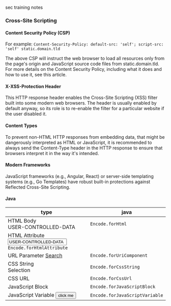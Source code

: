 sec training notes

### Cross-Site Scripting

#### Content Security Policy (CSP)
For example:
`Content-Security-Policy: default-src: 'self'; script-src: 'self' static.domain.tld`

The above CSP will instruct the web browser to load all resources only from the page's origin and JavaScript source code files from static.domain.tld. For more details on the Content Security Policy, including what it does and how to use it, see this article.


#### X-XSS-Protection Header
This HTTP response header enables the Cross-Site Scripting (XSS) filter built into some modern web browsers. The header is usually enabled by default anyway, so its role is to re-enable the filter for a particular website if the user disabled it.

#### Content Types
To prevent non-HTML HTTP responses from embedding data, that might be dangerously interpreted as HTML or JavaScript, it is recommended to always send the Content-Type header in the HTTP response to ensure that browsers interpret it in the way it's intended.

#### Modern Frameworks
JavaScript frameworks (e.g., Angular, React) or server-side templating systems (e.g., Go Templates) have robust built-in protections against Reflected Cross-Site Scripting.

#### Java

|type| java |
|---|---|
|HTML Body	<div>USER-CONTROLLED-DATA</div>	| `Encode.forHtml` |
|HTML Attribute	<input type="text" value="USER-CONTROLLED-DATA">	`Encode.forHtmlAttribute`|
|URL Parameter	<a href="/search?value=USER-CONTROLLED-DATA">Search</a>	|`Encode.forUriComponent`|
|CSS String	<div style="width: USER-CONTROLLED-DATA;">Selection</div>|	`Encode.forCssString`|
|CSS URL	<div style="background: USER-CONTROLLED-DATA ">	|`Encode.forCssUrl`|
|JavaScript Block	<script>alert("USER-CONTROLLED-DATA")</script>|	`Encode.forJavaScriptBlock`|
|JavaScript Variable	<button onclick="alert('USER-CONTROLLED-DATA');">click me</button>	|`Encode.forJavaScriptVariable`|
